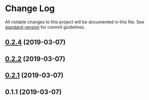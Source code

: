 # Change Log

All notable changes to this project will be documented in this file. See [standard-version](https://github.com/conventional-changelog/standard-version) for commit guidelines.

<a name="0.2.4"></a>
## [0.2.4](https://github.com/authentik8/functional-es-aggregate/compare/v0.2.2...v0.2.4) (2019-03-07)



<a name="0.2.2"></a>
## [0.2.2](https://github.com/authentik8/functional-es-aggregate/compare/v0.2.1...v0.2.2) (2019-03-07)



<a name="0.2.1"></a>
## [0.2.1](https://github.com/authentik8/event-sourcing-kit/compare/v0.1.1...v0.2.1) (2019-03-07)



<a name="0.1.1"></a>
## 0.1.1 (2019-03-07)
